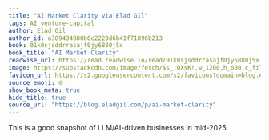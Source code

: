 ```yaml
---
title: "AI Market Clarity via Elad Gil"
tags: AI venture-capital
author: Elad Gil
author_id: a389434880b6c2229d6b41f71896b213
book: 01k0sjsddrrasajf0jy6880j5x
book_title: "AI Market Clarity"
readwise_url: https://read.readwise.io/read/01k0sjsddrrasajf0jy6880j5x
image: https://substackcdn.com/image/fetch/$s_!QXsK!,w_1200,h_600,c_fill,f_jpg,q_auto:good,fl_progressive:steep,g_auto/https%3A%2F%2Fsubstack-post-media.s3.amazonaws.com%2Fpublic%2Fimages%2F96de5704-be21-4218-b8d5-5f7c5dd17af5_1734x796.png
favicon_url: https://s2.googleusercontent.com/s2/favicons?domain=blog.eladgil.com
source_emoji: 🌐
show_book_meta: true
hide_title: true
source_url: "https://blog.eladgil.com/p/ai-market-clarity"
---
```


This is a good snapshot of LLM/AI-driven businesses in mid-2025.